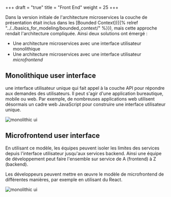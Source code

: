 +++
draft = "true"
title = "Front End"
weight = 25
+++

Dans la version initiale de l'architecture microservices la couche de présentation était inclus dans les [Bounded Context]({{% relref "../../basics_for_modeling/bounded_context/" %}}), mais cette approche rendait l'architecture compliquée. Ainsi deux solutions ont émergé :
- Une architecture microservices avec une interface utilisateur monolithique
- Une architecture microservices avec une interface utilisateur *microfrontend*

## Monolithique user interface
une interface utilisateur unique qui fait appel à la couche API pour répondre aux demandes des utilisateurs. Il peut s'agir d'une application bureautique, mobile ou web. Par exemple, de nombreuses applications web utilisent désormais un cadre web JavaScript pour construire une interface utilisateur unique.

![monolithic ui](../images/monolithic_ui.png?width=35pc)

## Microfrontend user interface
En utilisant ce modèle, les équipes peuvent isoler les limites des services depuis l'interface utilisateur jusqu'aux services backend. Ainsi une équipe de développement peut faire l'ensemble sur service de A (frontend) à Z (backend).

Les développeurs peuvent mettre en œuvre le modèle de microfrontend de différentes manières, par exemple en utilisant du React.

![monolithic ui](../images/microfrontend_ui.png?width=35pc)
